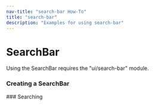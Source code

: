 ```yaml
---
nav-title: "search-bar How-To"
title: "search-bar"
description: "Examples for using search-bar"
---
```

# SearchBar
Using the SearchBar requires the "ui/search-bar" module.
<snippet id='article-require-module'/>
### Creating a SearchBar
<snippet id='article-creating-searchbar'/>
### Searching
<snippet id='article-searching' />
